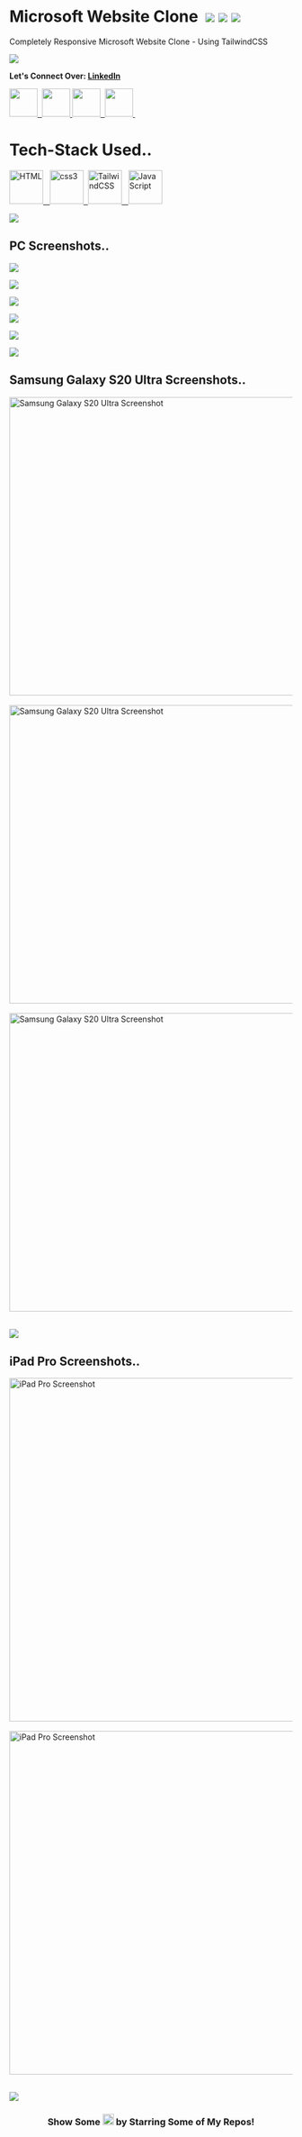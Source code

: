 # Microsoft Website Clone &nbsp;![](https://img.shields.io/badge/-HTML-black?style=flat&logo=Html5&logoColor=orange)&nbsp;![](https://img.shields.io/badge/-TailwindCSS-black?style=flat&logo=tailwindCSS&logoColor=blue)&nbsp;![](https://img.shields.io/badge/-JavaScript-black?style=flat&logo=JavaScript&logoColor=gold)
Completely Responsive Microsoft Website Clone - Using TailwindCSS


![](https://i.imgur.com/waxVImv.png)


<b>Let's Connect Over: [LinkedIn](https://www.linkedin.com/in/shashank-k-7042002s)</b>


</a>
  <a href="https://www.linkedin.com/in/anshsinghsonkhia/">
  <img height="50" src="https://user-images.githubusercontent.com/46517096/166973395-19676cd8-f8ec-4abf-83ff-da8243505b82.png"/>&nbsp;
</a>
<a href="https://twitter.com/AnshSSonkhia">
  <img height="50" src="https://user-images.githubusercontent.com/46517096/166974271-91dfa250-d70b-4cb9-8707-f1bda1b708c3.png"/>
</a>
  <a href="https://g.dev/AnshSinghSonkhia">
  <img height="50" src="https://github.com/AnshSinghSonkhia/AnshSinghSonkhia/blob/main/icons/android.png"/>&nbsp;
</a>
<a href="https://stackoverflow.com/users/19728087/ansh-singh-sonkhia">
  <img height="50" src="https://github.com/AnshSinghSonkhia/AnshSinghSonkhia/blob/main/icons/stack-overflow.png"/>&nbsp;
</a>


# Tech-Stack Used..
[<img src="https://github.com/devicons/devicon/blob/master/icons/html5/html5-original-wordmark.svg" title="HTML" alt="HTML" width="60" height="60"/>&nbsp;&nbsp;
<img src="https://github.com/devicons/devicon/blob/master/icons/css3/css3-original-wordmark.svg" title="css3" alt="css3" width="60" height="60"/>&nbsp;&nbsp;<img src="https://cdn.jsdelivr.net/gh/devicons/devicon/icons/tailwindcss/tailwindcss-plain.svg" title="TailwindCSS" alt="TailwindCSS" width="60" height="60"/>&nbsp;&nbsp;&nbsp;<img src="https://cdn.jsdelivr.net/gh/devicons/devicon/icons/javascript/javascript-original.svg" title="JavaScript" alt="JavaScript" width="60" height="60"/>](https://github.com/AnshSinghSonkhia/Facebook-Sign-up-Page-Clone-Using-TailwindCSS/blob/master/README.md)

<!--<img src="https://github.com/devicons/devicon/blob/master/icons/javascript/javascript-original.svg" title="JS" alt="JS" width="60" height="60"/>&nbsp;&nbsp;-->

![](https://i.imgur.com/waxVImv.png)



## PC Screenshots..
![](https://github.com/AnshSinghSonkhia/Microsoft-Website-Clone/blob/master/Screenshots/Screenshot1.png)

![](https://github.com/AnshSinghSonkhia/Microsoft-Website-Clone/blob/master/Screenshots/Screenshot2.png)

![](https://github.com/AnshSinghSonkhia/Microsoft-Website-Clone/blob/master/Screenshots/Screenshot3.png)

![](https://github.com/AnshSinghSonkhia/Microsoft-Website-Clone/blob/master/Screenshots/Screenshot4.png)

![](https://github.com/AnshSinghSonkhia/Microsoft-Website-Clone/blob/master/Screenshots/Screenshot5.png)

![](https://i.imgur.com/waxVImv.png)

## Samsung Galaxy S20 Ultra Screenshots..

<img src="https://github.com/AnshSinghSonkhia/Microsoft-Website-Clone/blob/master/Screenshots/SamGalaxyS20Ultra.png" title="Samsung Galaxy S20 Ultra Screenshot" alt="Samsung Galaxy S20 Ultra Screenshot" height="530"/>&nbsp;<img src="https://github.com/AnshSinghSonkhia/Microsoft-Website-Clone/blob/master/Screenshots/SamGalaxyS20Ultra2.png" title="Samsung Galaxy S20 Ultra Screenshot 2" alt="Samsung Galaxy S20 Ultra Screenshot" height="530"/>&nbsp;<img src="https://github.com/AnshSinghSonkhia/Microsoft-Website-Clone/blob/master/Screenshots/SamGalaxyS20Ultra3.png" title="Samsung Galaxy S20 Ultra Screenshot 3" alt="Samsung Galaxy S20 Ultra Screenshot" height="530"/>&nbsp;

![](https://i.imgur.com/waxVImv.png)

## iPad Pro Screenshots..

<img src="https://github.com/AnshSinghSonkhia/Microsoft-Website-Clone/blob/master/Screenshots/iPad-Pro.png" title="iPad Pro Screenshot 1" alt="iPad Pro Screenshot" height="610"/>&nbsp;<img src="https://github.com/AnshSinghSonkhia/Microsoft-Website-Clone/blob/master/Screenshots/iPad-Pro-2.png" title="iPad Pro Screenshot 2" alt="iPad Pro Screenshot" height="610"/>&nbsp;

![](https://i.imgur.com/waxVImv.png)




<div align="center">

<h3> Show Some <img src="https://github.com/AnshSinghSonkhia/AnshSinghSonkhia/blob/main/icons/love.png" title="Love" alt="Love" width="20" height="20"/> by Starring Some of My Repos! </h3>

</div>

